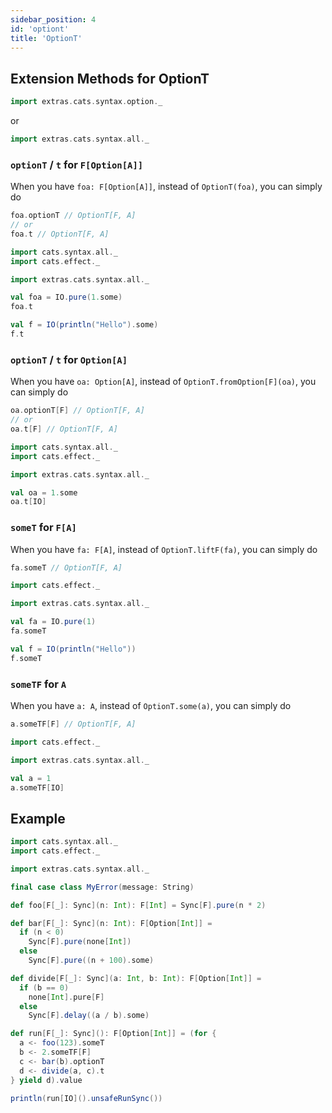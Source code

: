 ```yaml
---
sidebar_position: 4
id: 'optiont'
title: 'OptionT'
---
```


## Extension Methods for OptionT

```scala
import extras.cats.syntax.option._
```
or
```scala
import extras.cats.syntax.all._
```

### `optionT` / `t` for `F[Option[A]]`
When you have `foa: F[Option[A]]`, instead of `OptionT(foa)`, you can simply do
```scala
foa.optionT // OptionT[F, A]
// or
foa.t // OptionT[F, A]
```

```scala mdoc:reset-object:height=4
import cats.syntax.all._
import cats.effect._

import extras.cats.syntax.all._

val foa = IO.pure(1.some)
foa.t

val f = IO(println("Hello").some)
f.t
```


### `optionT` / `t` for `Option[A]`
When you have `oa: Option[A]`, instead of `OptionT.fromOption[F](oa)`, you can simply do
```scala
oa.optionT[F] // OptionT[F, A]
// or
oa.t[F] // OptionT[F, A]
```

```scala mdoc:reset-object
import cats.syntax.all._
import cats.effect._

import extras.cats.syntax.all._

val oa = 1.some
oa.t[IO]
```


### `someT` for `F[A]`
When you have `fa: F[A]`, instead of `OptionT.liftF(fa)`, you can simply do
```scala
fa.someT // OptionT[F, A]
```

```scala mdoc:reset-object:height=4
import cats.effect._

import extras.cats.syntax.all._

val fa = IO.pure(1)
fa.someT

val f = IO(println("Hello"))
f.someT
```


### `someTF` for `A`
When you have `a: A`, instead of `OptionT.some(a)`, you can simply do
```scala
a.someTF[F] // OptionT[F, A]
```

```scala mdoc:reset-object
import cats.effect._

import extras.cats.syntax.all._

val a = 1
a.someTF[IO]
```


## Example

```scala mdoc:reset-object
import cats.syntax.all._
import cats.effect._

import extras.cats.syntax.all._

final case class MyError(message: String)

def foo[F[_]: Sync](n: Int): F[Int] = Sync[F].pure(n * 2)

def bar[F[_]: Sync](n: Int): F[Option[Int]] =
  if (n < 0)
    Sync[F].pure(none[Int])
  else
    Sync[F].pure((n + 100).some)

def divide[F[_]: Sync](a: Int, b: Int): F[Option[Int]] =
  if (b == 0)
    none[Int].pure[F]
  else
    Sync[F].delay((a / b).some)

def run[F[_]: Sync](): F[Option[Int]] = (for {
  a <- foo(123).someT
  b <- 2.someTF[F]
  c <- bar(b).optionT
  d <- divide(a, c).t
} yield d).value

println(run[IO]().unsafeRunSync())

```
